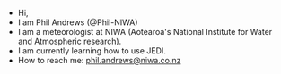 - Hi, 
- I am Phil Andrews (@Phil-NIWA)
- I am a meteorologist at NIWA (Aotearoa's National Institute for Water and Atmospheric research).
- I am currently learning how to use JEDI.
- How to reach me: phil.andrews@niwa.co.nz

<!---
Phil-NIWA/Phil-NIWA is a ✨ special ✨ repository because its `README.md` (this file) appears on your GitHub profile.
You can click the Preview link to take a look at your changes.
--->
